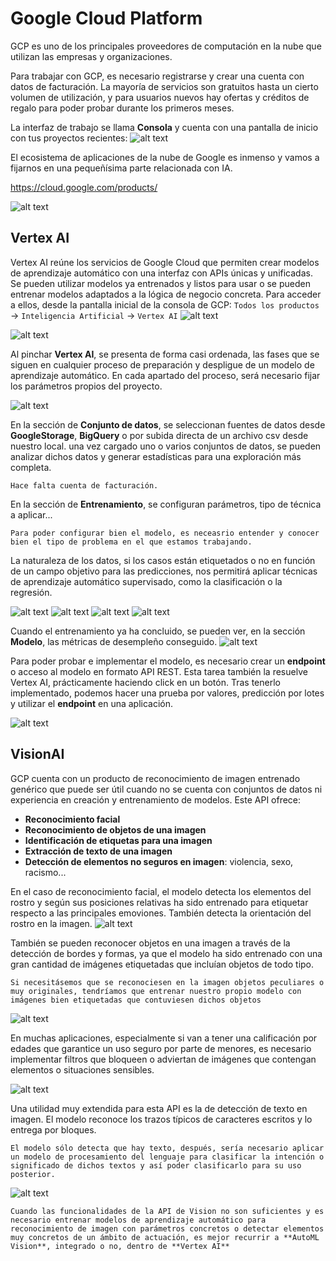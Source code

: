 # Google Cloud Platform
GCP es uno de los principales proveedores de computación en la nube que utilizan las empresas y organizaciones. 

Para trabajar con GCP, es necesario registrarse y crear una cuenta con datos de facturación. La mayoría de servicios son gratuitos hasta un cierto volumen de utilización, y para usuarios nuevos hay ofertas y créditos de regalo para poder probar durante los primeros meses. 

La interfaz de trabajo se llama **Consola** y cuenta con una pantalla de inicio con tus proyectos recientes:
![alt text](image.png)

El ecosistema de aplicaciones de la nube de Google es inmenso y vamos a fijarnos en una pequeñísima parte relacionada con IA.

https://cloud.google.com/products/

![alt text](image-1.png)

## Vertex AI
Vertex AI reúne los servicios de Google Cloud que permiten crear modelos de aprendizaje automático con una interfaz con APIs únicas y unificadas. Se pueden utilizar modelos ya entrenados y listos para usar o se pueden entrenar modelos adaptados a la lógica de negocio concreta.
Para acceder a ellos, desde la pantalla inicial de la consola de GCP: `Todos los productos` -> `Inteligencia Artificial` -> `Vertex AI`
![alt text](image-2.png)

![alt text](image-3.png)

Al pinchar **Vertex AI**, se presenta de forma casi ordenada, las fases que se siguen en cualquier proceso de preparación y despligue de un modelo de aprendizaje automático. En cada apartado del proceso, será necesario fijar los parámetros propios del proyecto.

![alt text](image-4.png)

En la sección de **Conjunto de datos**, se seleccionan fuentes de datos desde **GoogleStorage**, **BigQuery** o por subida directa de un archivo csv desde nuestro local. una vez cargado uno o varios conjuntos de datos, se pueden analizar dichos datos y generar estadísticas para una exploración más completa.

```{warning}
Hace falta cuenta de facturación.
```

En la sección de **Entrenamiento**, se configuran parámetros, tipo de técnica a aplicar...

```{warning}
Para poder configurar bien el modelo, es neceasrio entender y conocer bien el tipo de problema en el que estamos trabajando. 
```
La naturaleza de los datos, si los casos están etiquetados o no en función de un campo objetivo para las predicciones, nos permitirá aplicar técnicas de aprendizaje automático supervisado, como la clasificación o la regresión.

![alt text](image-5.png)
![alt text](image-6.png)
![alt text](image-7.png)
![alt text](image-8.png)

Cuando el entrenamiento ya ha concluido, se pueden ver, en la sección **Modelo**, las métricas de desempleño conseguido.
![alt text](image-9.png)

Para poder probar e implementar el modelo, es necesario crear un **endpoint** o acceso al modelo en formato API REST. Esta tarea también la resuelve Vertex AI, prácticamente haciendo click en un botón. Tras tenerlo implementado, podemos hacer una prueba por valores, predicción por lotes y utilizar el **endpoint** en una aplicación.

![alt text](image-10.png)

## VisionAI

GCP cuenta con un producto de reconocimiento de imagen entrenado genérico que puede ser útil cuando no se cuenta con conjuntos de datos ni experiencia en creación y entrenamiento de modelos.
Este API ofrece:
- **Reconocimiento facial**
- **Reconocimiento de objetos de una imagen**
- **Identificación de etiquetas para una imagen**
- **Extracción de texto de una imagen**
- **Detección de elementos no seguros en imagen**: violencia, sexo, racismo...

En el caso de reconocimiento facial, el modelo detecta los elementos del rostro y según sus posiciones relativas ha sido entrenado para etiquetar respecto a las principales emoviones. También detecta la orientación del rostro en la imagen.
![alt text](image-11.png)

También se pueden reconocer objetos en una imagen a través de la detección de bordes y formas, ya que el modelo ha sido entrenado con una gran cantidad de imágenes etiquetadas que incluían objetos de todo tipo. 

```{note}
Si necesitásemos que se reconociesen en la imagen objetos peculiares o muy originales, tendríamos que entrenar nuestro propio modelo con imágenes bien etiquetadas que contuviesen dichos objetos
```
![alt text](image-12.png)

En muchas aplicaciones, especialmente si van a tener una calificación por edades que garantice un uso seguro por parte de menores, es necesario implementar filtros que bloqueen o adviertan de imágenes que contengan elementos o situaciones sensibles.

![alt text](image-13.png)

Una utilidad muy extendida para esta API es la de detección de texto en imagen. El modelo reconoce los trazos típicos de caracteres escritos y lo entrega por bloques. 

```{note}
El modelo sólo detecta que hay texto, después, sería necesario aplicar un modelo de procesamiento del lenguaje para clasificar la intención o significado de dichos textos y así poder clasificarlo para su uso posterior.
```
![alt text](image-14.png)

```{warning}
Cuando las funcionalidades de la API de Vision no son suficientes y es necesario entrenar modelos de aprendizaje automático para reconocimiento de imagen con parámetros concretos o detectar elementos muy concretos de un ámbito de actuación, es mejor recurrir a **AutoML Vision**, integrado o no, dentro de **Vertex AI**
```

